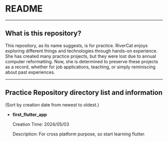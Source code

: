 # README

---

## What is this repository?

This repository, as its name suggests, is for practice.
RiverCat enjoys exploring different things and technologies through hands-on experience.
She has created many practice projects, but they were lost due to annual computer reformatting.
Now, she is determined to preserve these projects as a record, whether for job applications, teaching, or simply reminiscing about past experiences.

---

## Practice Repository directory list and information

(Sort by creation date from newest to oldest.)

- **first_flutter_app**

    Creation Time: 2024/05/03

    Description: For cross platform purpose, so start learning flutter.
